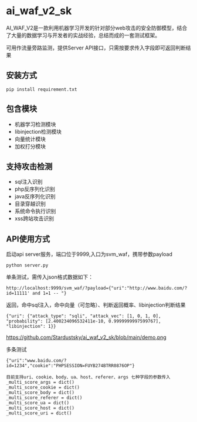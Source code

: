 # ai_waf_v2_sk
AI_WAF_V2是一款利用机器学习开发的针对部分web攻击的安全防御模型，结合了大量的数据学习与开发者的实战经验，总结而成的一套测试框架。

可用作流量旁路监测，提供Server API接口，只需按要求传入字段即可返回判断结果

## 安装方式
```commandline
pip install requirement.txt
```

## 包含模块
- 机器学习检测模块
- libinjection检测模块
- 向量统计模块
- 加权打分模块

## 支持攻击检测
- sql注入识别
- php反序列化识别
- java反序列化识别
- 目录穿越识别
- 系统命令执行识别
- xss跨站攻击识别

## API使用方式
启动api server服务，端口位于9999,入口为svm_waf，携带参数payload
```commandline
python server.py 
```
单条测试，需传入json格式数据如下：
```commandline
http://localhost:9999/svm_waf/?payload={"uri":"http://www.baidu.com/?id=11111' and 1=1 -- "}
```
返回，命中sql注入，命中向量（可忽略）、判断返回概率、libinjection判断结果
```commandline
{"uri": {"attack_type": "sqli", "attack_vec": [1, 0, 1, 0], "probability": [2.400234096532411e-10, 0.9999999997599767], "libinjection": 1}}
```
https://github.com/Stardustsky/ai_waf_v2_sk/blob/main/demo.png

多条测试
```commandline
{"uri":"www.baidu.com/?id=1234","cookie":"PHPSESSION=FUYB274BTRR0876OP"}
```

```commandline
目前支持uri、cookie、body、ua、host、referer、args 七种字段的参数传入
_multi_score_args = dict()
_multi_score_cookie = dict()
_multi_score_body = dict()
_multi_score_referer = dict()
_multi_score_ua = dict()
_multi_score_host = dict()
_multi_score_uri = dict()
```
